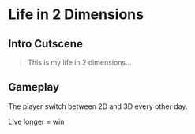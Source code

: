 # Life in 2 Dimensions

## Intro Cutscene

> This is my life in 2 dimensions...

## Gameplay

The player switch between 2D and 3D every other day.

Live longer = win
